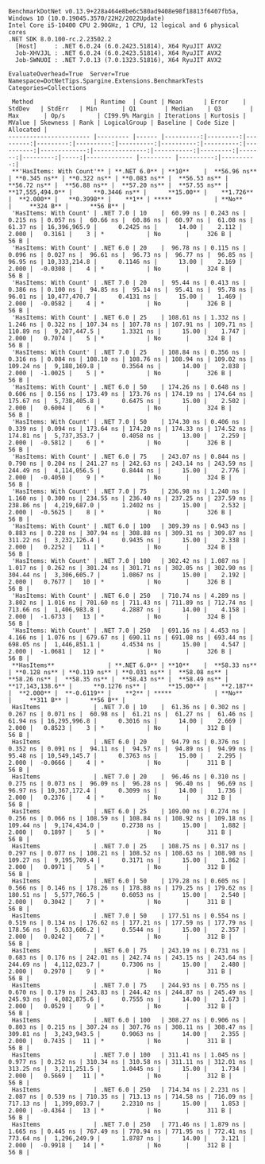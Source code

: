 
    BenchmarkDotNet v0.13.9+228a464e8be6c580ad9408e98f18813f6407fb5a, Windows 10 (10.0.19045.3570/22H2/2022Update)
    Intel Core i5-10400 CPU 2.90GHz, 1 CPU, 12 logical and 6 physical cores
    .NET SDK 8.0.100-rc.2.23502.2
      [Host]     : .NET 6.0.24 (6.0.2423.51814), X64 RyuJIT AVX2
      Job-XHVJJL : .NET 6.0.24 (6.0.2423.51814), X64 RyuJIT AVX2
      Job-SWNUOI : .NET 7.0.13 (7.0.1323.51816), X64 RyuJIT AVX2

    EvaluateOverhead=True  Server=True  Namespace=DotNetTips.Spargine.Extensions.BenchmarkTests  
    Categories=Collections  

     Method                 | Runtime  | Count | Mean      | Error    | StdDev   | StdErr   | Min       | Q1        | Median    | Q3        | Max       | Op/s         | CI99.9% Margin | Iterations | Kurtosis | MValue | Skewness | Rank | LogicalGroup | Baseline | Code Size | Allocated |
    ----------------------- |--------- |------ |----------:|---------:|---------:|---------:|----------:|----------:|----------:|----------:|----------:|-------------:|---------------:|-----------:|---------:|-------:|---------:|-----:|------------- |--------- |----------:|----------:|
     **'HasItems: With Count'** | **.NET 6.0** | **10**    |  **56.96 ns** | **0.345 ns** | **0.322 ns** | **0.083 ns** |  **56.53 ns** |  **56.72 ns** |  **56.88 ns** |  **57.20 ns** |  **57.55 ns** | **17,555,494.0** |      **0.3446 ns** |      **15.00** |    **1.726** |  **2.000** |   **0.3998** |    **1** | *****            | **No**       |     **324 B** |      **56 B** |
     'HasItems: With Count' | .NET 7.0 | 10    |  60.99 ns | 0.243 ns | 0.215 ns | 0.057 ns |  60.66 ns |  60.86 ns |  60.97 ns |  61.08 ns |  61.37 ns | 16,396,965.9 |      0.2425 ns |      14.00 |    2.112 |  2.000 |   0.3161 |    3 | *            | No       |     326 B |      56 B |
     'HasItems: With Count' | .NET 6.0 | 20    |  96.78 ns | 0.115 ns | 0.096 ns | 0.027 ns |  96.61 ns |  96.73 ns |  96.77 ns |  96.85 ns |  96.95 ns | 10,333,214.8 |      0.1146 ns |      13.00 |    2.169 |  2.000 |  -0.0308 |    4 | *            | No       |     324 B |      56 B |
     'HasItems: With Count' | .NET 7.0 | 20    |  95.44 ns | 0.413 ns | 0.386 ns | 0.100 ns |  94.85 ns |  95.14 ns |  95.41 ns |  95.78 ns |  96.01 ns | 10,477,470.7 |      0.4131 ns |      15.00 |    1.469 |  2.000 |  -0.0582 |    4 | *            | No       |     326 B |      56 B |
     'HasItems: With Count' | .NET 6.0 | 25    | 108.61 ns | 1.332 ns | 1.246 ns | 0.322 ns | 107.34 ns | 107.78 ns | 107.91 ns | 109.71 ns | 110.89 ns |  9,207,447.5 |      1.3321 ns |      15.00 |    1.747 |  2.000 |   0.7074 |    5 | *            | No       |     324 B |      56 B |
     'HasItems: With Count' | .NET 7.0 | 25    | 108.84 ns | 0.356 ns | 0.316 ns | 0.084 ns | 108.10 ns | 108.76 ns | 108.94 ns | 109.02 ns | 109.24 ns |  9,188,169.8 |      0.3564 ns |      14.00 |    2.838 |  2.000 |  -1.0025 |    5 | *            | No       |     326 B |      56 B |
     'HasItems: With Count' | .NET 6.0 | 50    | 174.26 ns | 0.648 ns | 0.606 ns | 0.156 ns | 173.49 ns | 173.76 ns | 174.19 ns | 174.64 ns | 175.67 ns |  5,738,405.8 |      0.6475 ns |      15.00 |    2.502 |  2.000 |   0.6004 |    6 | *            | No       |     324 B |      56 B |
     'HasItems: With Count' | .NET 7.0 | 50    | 174.30 ns | 0.406 ns | 0.339 ns | 0.094 ns | 173.64 ns | 174.20 ns | 174.33 ns | 174.52 ns | 174.81 ns |  5,737,353.7 |      0.4058 ns |      13.00 |    2.259 |  2.000 |  -0.5812 |    6 | *            | No       |     326 B |      56 B |
     'HasItems: With Count' | .NET 6.0 | 75    | 243.07 ns | 0.844 ns | 0.790 ns | 0.204 ns | 241.27 ns | 242.63 ns | 243.14 ns | 243.59 ns | 244.49 ns |  4,114,056.5 |      0.8444 ns |      15.00 |    2.776 |  2.000 |  -0.4050 |    9 | *            | No       |     324 B |      56 B |
     'HasItems: With Count' | .NET 7.0 | 75    | 236.98 ns | 1.240 ns | 1.160 ns | 0.300 ns | 234.55 ns | 236.40 ns | 237.25 ns | 237.59 ns | 238.86 ns |  4,219,687.0 |      1.2402 ns |      15.00 |    2.532 |  2.000 |  -0.5625 |    8 | *            | No       |     326 B |      56 B |
     'HasItems: With Count' | .NET 6.0 | 100   | 309.39 ns | 0.943 ns | 0.883 ns | 0.228 ns | 307.94 ns | 308.88 ns | 309.31 ns | 309.87 ns | 311.22 ns |  3,232,126.4 |      0.9435 ns |      15.00 |    2.338 |  2.000 |   0.2252 |   11 | *            | No       |     324 B |      56 B |
     'HasItems: With Count' | .NET 7.0 | 100   | 302.42 ns | 1.087 ns | 1.017 ns | 0.262 ns | 301.24 ns | 301.71 ns | 302.05 ns | 302.90 ns | 304.44 ns |  3,306,605.7 |      1.0867 ns |      15.00 |    2.192 |  2.000 |   0.7677 |   10 | *            | No       |     326 B |      56 B |
     'HasItems: With Count' | .NET 6.0 | 250   | 710.74 ns | 4.289 ns | 3.802 ns | 1.016 ns | 701.60 ns | 711.43 ns | 711.89 ns | 712.74 ns | 713.66 ns |  1,406,983.8 |      4.2887 ns |      14.00 |    4.158 |  2.000 |  -1.6733 |   13 | *            | No       |     324 B |      56 B |
     'HasItems: With Count' | .NET 7.0 | 250   | 691.16 ns | 4.453 ns | 4.166 ns | 1.076 ns | 679.67 ns | 690.11 ns | 691.08 ns | 693.44 ns | 698.05 ns |  1,446,851.1 |      4.4534 ns |      15.00 |    4.547 |  2.000 |  -1.0681 |   12 | *            | No       |     326 B |      56 B |
     **HasItems**               | **.NET 6.0** | **10**    |  **58.33 ns** | **0.128 ns** | **0.119 ns** | **0.031 ns** |  **58.08 ns** |  **58.26 ns** |  **58.35 ns** |  **58.43 ns** |  **58.49 ns** | **17,143,138.6** |      **0.1276 ns** |      **15.00** |    **2.187** |  **2.000** |  **-0.6119** |    **2** | *****            | **No**       |     **311 B** |      **56 B** |
     HasItems               | .NET 7.0 | 10    |  61.36 ns | 0.302 ns | 0.267 ns | 0.071 ns |  60.98 ns |  61.21 ns |  61.27 ns |  61.46 ns |  61.94 ns | 16,295,996.8 |      0.3016 ns |      14.00 |    2.669 |  2.000 |   0.8523 |    3 | *            | No       |     312 B |      56 B |
     HasItems               | .NET 6.0 | 20    |  94.79 ns | 0.376 ns | 0.352 ns | 0.091 ns |  94.11 ns |  94.57 ns |  94.89 ns |  94.99 ns |  95.48 ns | 10,549,145.7 |      0.3763 ns |      15.00 |    2.295 |  2.000 |  -0.0666 |    4 | *            | No       |     311 B |      56 B |
     HasItems               | .NET 7.0 | 20    |  96.46 ns | 0.310 ns | 0.275 ns | 0.073 ns |  96.09 ns |  96.28 ns |  96.40 ns |  96.69 ns |  96.97 ns | 10,367,172.4 |      0.3099 ns |      14.00 |    1.736 |  2.000 |   0.2376 |    4 | *            | No       |     312 B |      56 B |
     HasItems               | .NET 6.0 | 25    | 109.00 ns | 0.274 ns | 0.256 ns | 0.066 ns | 108.59 ns | 108.84 ns | 108.92 ns | 109.18 ns | 109.44 ns |  9,174,434.0 |      0.2738 ns |      15.00 |    1.882 |  2.000 |   0.1897 |    5 | *            | No       |     311 B |      56 B |
     HasItems               | .NET 7.0 | 25    | 108.75 ns | 0.317 ns | 0.297 ns | 0.077 ns | 108.21 ns | 108.52 ns | 108.63 ns | 108.98 ns | 109.27 ns |  9,195,709.4 |      0.3171 ns |      15.00 |    1.862 |  2.000 |   0.0971 |    5 | *            | No       |     312 B |      56 B |
     HasItems               | .NET 6.0 | 50    | 179.28 ns | 0.605 ns | 0.566 ns | 0.146 ns | 178.26 ns | 178.88 ns | 179.25 ns | 179.62 ns | 180.51 ns |  5,577,766.5 |      0.6053 ns |      15.00 |    2.540 |  2.000 |   0.3042 |    7 | *            | No       |     311 B |      56 B |
     HasItems               | .NET 7.0 | 50    | 177.51 ns | 0.554 ns | 0.519 ns | 0.134 ns | 176.62 ns | 177.21 ns | 177.59 ns | 177.79 ns | 178.56 ns |  5,633,606.2 |      0.5544 ns |      15.00 |    2.357 |  2.000 |   0.0242 |    7 | *            | No       |     312 B |      56 B |
     HasItems               | .NET 6.0 | 75    | 243.19 ns | 0.731 ns | 0.683 ns | 0.176 ns | 242.01 ns | 242.74 ns | 243.15 ns | 243.64 ns | 244.69 ns |  4,112,023.7 |      0.7306 ns |      15.00 |    2.480 |  2.000 |   0.2970 |    9 | *            | No       |     311 B |      56 B |
     HasItems               | .NET 7.0 | 75    | 244.93 ns | 0.755 ns | 0.670 ns | 0.179 ns | 243.83 ns | 244.42 ns | 244.87 ns | 245.49 ns | 245.93 ns |  4,082,875.6 |      0.7555 ns |      14.00 |    1.673 |  2.000 |   0.0529 |    9 | *            | No       |     312 B |      56 B |
     HasItems               | .NET 6.0 | 100   | 308.27 ns | 0.906 ns | 0.803 ns | 0.215 ns | 307.24 ns | 307.76 ns | 308.11 ns | 308.47 ns | 309.81 ns |  3,243,943.5 |      0.9063 ns |      14.00 |    2.355 |  2.000 |   0.7435 |   11 | *            | No       |     311 B |      56 B |
     HasItems               | .NET 7.0 | 100   | 311.41 ns | 1.045 ns | 0.977 ns | 0.252 ns | 310.34 ns | 310.58 ns | 311.11 ns | 312.01 ns | 313.25 ns |  3,211,251.5 |      1.0445 ns |      15.00 |    1.734 |  2.000 |   0.5669 |   11 | *            | No       |     312 B |      56 B |
     HasItems               | .NET 6.0 | 250   | 714.34 ns | 2.231 ns | 2.087 ns | 0.539 ns | 710.35 ns | 713.13 ns | 714.58 ns | 716.09 ns | 717.13 ns |  1,399,893.7 |      2.2310 ns |      15.00 |    1.853 |  2.000 |  -0.4364 |   13 | *            | No       |     311 B |      56 B |
     HasItems               | .NET 7.0 | 250   | 771.46 ns | 1.879 ns | 1.665 ns | 0.445 ns | 767.49 ns | 770.94 ns | 771.95 ns | 772.41 ns | 773.64 ns |  1,296,249.9 |      1.8787 ns |      14.00 |    3.121 |  2.000 |  -0.9918 |   14 | *            | No       |     312 B |      56 B |
